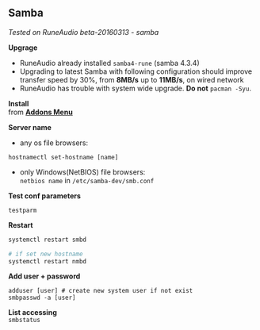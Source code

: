 Samba
---
_Tested on RuneAudio beta-20160313 - samba_

**Upgrage**  
- RuneAudio already installed `samba4-rune` (samba 4.3.4)  
- Upgrading to latest Samba with following configuration should improve transfer speed by 30%, from **8MB/s** up to **11MB/s**, on wired network  
- RuneAudio has trouble with system wide upgrade. **Do not** `pacman -Syu`. 

**Install**  
from [**Addons Menu**](https://github.com/rern/RuneAudio_Addons)  

**Server name**  
- any os file browsers:
```
hostnamectl set-hostname [name]
```
- only Windows(NetBIOS) file browsers:  
`netbios name` in `/etc/samba-dev/smb.conf`  

**Test conf parameters**
```
testparm
```

**Restart**
```sh
systemctl restart smbd

# if set new hostname
systemctl restart nmbd
```

**Add user + password**
```
adduser [user] # create new system user if not exist
smbpasswd -a [user]
```

**List accessing**  
`smbstatus`  
